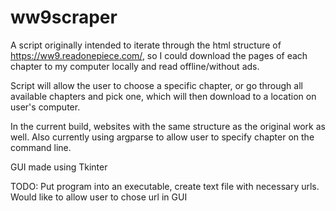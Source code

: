 # ww9scraper
A script originally intended to iterate through the html structure of https://ww9.readonepiece.com/, so I could download the pages of each chapter
to my computer locally and read offline/without ads.

Script will allow the user to choose a specific chapter, or go through all available chapters and pick one, which will then download to a location
on user's computer.

In the current build, websites with the same structure as the original work as well. Also currently using argparse to allow user to specify chapter on the command line.

GUI made using Tkinter

TODO: Put program into an executable, create text file with necessary urls. Would like to allow user to chose url in GUI
